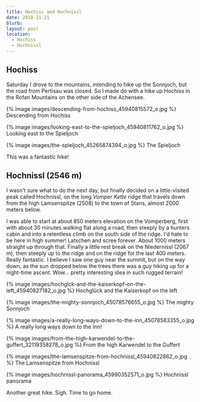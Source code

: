 ```yaml
---
title: Hochiss and Hochnissl
date: 2018-11-21
blurb:
layout: post
location:
  - Hochiss
  - Hochnissl
---
```


## Hochiss

Saturday I drove to the mountains, intending to hike up the Sonnjoch, but
the road from Pertisau was closed. So I made do with a hike up Hochiss in
the Rofan Mountains on the other side of the Achensee.

{% image images/descending-from-hochiss_45940815572_o.jpg %}
Descending from Hochiss




{% image images/looking-east-to-the-spieljoch_45940811762_o.jpg %}
Looking east to the Spieljoch



{% image images/the-spieljoch_45265874394_o.jpg %}
The Spieljoch


This was a fantastic hike!

## Hochnissl (2546 m)

I wasn't sure what to do the next day, but finally decided on a little-visited
peak called Hochnissl, on the long *Vomper Kette* ridge that travels down from
the high Lamsenspitze (2508) to the town of Stans, almost 2000 meters below.

I was able to start at about 850 meters elevation on the Vomperberg, first with
about 30 minutes walking flat along a road, then steeply by a hunters cabin
and into a relentless climb on the south side of the ridge. I'd hate to be
here in high summer! Latschen and scree forever. About 1000 meters straight up
through that. Finally a little rest break on the Niedernissl (2067 m), then
steeply up to the ridge and on the ridge for the last 400 meters. Really fantastic.
I believe I saw one guy near the summit, but on the way down, as the sun dropped
below the trees there was a guy hiking up for a night-time ascent. Wow...
pretty interesting idea in such rugged terrain!

{% image images/hochglck-and-the-kaiserkopf-on-the-left_45940827182_o.jpg %}
Hochglück and the Kaiserkopf on the left



{% image images/the-mighty-sonnjoch_45078576655_o.jpg %}
The mighty Sonnjoch




{% image images/a-really-long-ways-down-to-the-inn_45078583355_o.jpg %}
A really long ways down to the Inn!




{% image images/from-the-high-karwendel-to-the-guffert_32119358278_o.jpg %}
From the high Karwendel to the Guffert




{% image images/the-lamsenspitze-from-hochnissl_45940822862_o.jpg %}
The Lamsenspitze from Hochnissl






{% image images/hochnissl-panorama_45990352571_o.jpg %}
Hochnissl panorama



Another great hike. Sigh. Time to go home.

